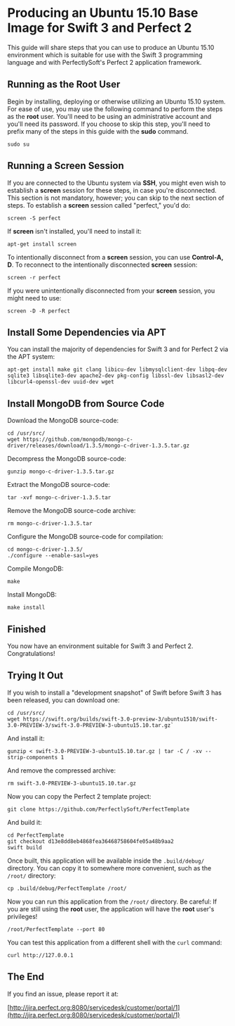 # Producing an Ubuntu 15.10 Base Image for Swift 3 and Perfect 2

This guide will share steps that you can use to produce an Ubuntu 15.10 environment which is suitable for use with the Swift 3 programming language and with PerfectlySoft's Perfect 2 application framework.

## Running as the Root User

Begin by installing, deploying or otherwise utilizing an Ubuntu 15.10 system.  For ease of use, you may use the following command to perform the steps as the **root** user.  You'll need to be using an administrative account and you'll need its password.  If you choose to skip this step, you'll need to prefix many of the steps in this guide with the **sudo** command.

```
sudo su
```

## Running a Screen Session

If you are connected to the Ubuntu system via **SSH**, you might even wish to establish a **screen** session for these steps, in case you're disconnected.  This section is not mandatory, however; you can skip to the next section of steps.  To establish a **screen** session called "perfect," you'd do:

```
screen -S perfect
```

If **screen** isn't installed, you'll need to install it:

```
apt-get install screen
```

To intentionally disconnect from a **screen** session, you can use **Control-A, D**.  To reconnect to the intentionally disconnected **screen** session:

```
screen -r perfect
```

If you were unintentionally disconnected from your **screen** session, you might need to use:

```
screen -D -R perfect
```

## Install Some Dependencies via APT

You can install the majority of dependencies for Swift 3 and for Perfect 2 via the APT system:

```
apt-get install make git clang libicu-dev libmysqlclient-dev libpq-dev sqlite3 libsqlite3-dev apache2-dev pkg-config libssl-dev libsasl2-dev libcurl4-openssl-dev uuid-dev wget
```

## Install MongoDB from Source Code

Download the MongoDB source-code:

```
cd /usr/src/
wget https://github.com/mongodb/mongo-c-driver/releases/download/1.3.5/mongo-c-driver-1.3.5.tar.gz
```

Decompress the MongoDB source-code:

```
gunzip mongo-c-driver-1.3.5.tar.gz
```

Extract the MongoDB source-code:

```
tar -xvf mongo-c-driver-1.3.5.tar
```

Remove the MongoDB source-code archive:

```
rm mongo-c-driver-1.3.5.tar
```

Configure the MongoDB source-code for compilation:

```
cd mongo-c-driver-1.3.5/
./configure --enable-sasl=yes
```

Compile MongoDB:

```
make
```

Install MongoDB:

```
make install
```

## Finished

You now have an environment suitable for Swift 3 and Perfect 2.  Congratulations!

## Trying It Out

If you wish to install a "development snapshot" of Swift before Swift 3 has been released, you can download one:

```
cd /usr/src/
wget https://swift.org/builds/swift-3.0-preview-3/ubuntu1510/swift-3.0-PREVIEW-3/swift-3.0-PREVIEW-3-ubuntu15.10.tar.gz`
```

And install it:

```
gunzip < swift-3.0-PREVIEW-3-ubuntu15.10.tar.gz | tar -C / -xv --strip-components 1
```

And remove the compressed archive:

```
rm swift-3.0-PREVIEW-3-ubuntu15.10.tar.gz
```

Now you can copy the Perfect 2 template project:

```
git clone https://github.com/PerfectlySoft/PerfectTemplate
```

And build it:

```
cd PerfectTemplate
git checkout d13e8dd8eb4868fea36468758604fe05a48b9aa2
swift build
```

Once built, this application will be available inside the `.build/debug/` directory.  You can copy it to somewhere more convenient, such as the `/root/` directory:

```
cp .build/debug/PerfectTemplate /root/
```

Now you can run this application from the `/root/` directory.  Be careful: If you are still using the **root** user, the application will have the **root** user's privileges!

```
/root/PerfectTemplate --port 80
```

You can test this application from a different shell with the `curl` command:

```
curl http://127.0.0.1
```

## The End

If you find an issue, please report it at:

[http://jira.perfect.org:8080/servicedesk/customer/portal/1](http://jira.perfect.org:8080/servicedesk/customer/portal/1)
